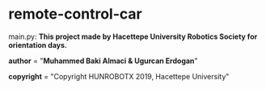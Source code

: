 # remote-control-car


main.py: **This project made by Hacettepe University Robotics Society for orientation days.**

__author__     = "**Muhammed Baki Almaci & Ugurcan Erdogan**"

__copyright__   = "Copyright HUNROBOTX 2019, Hacettepe University"


